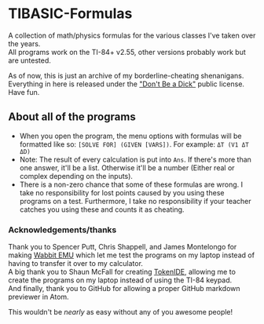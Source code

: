 # TIBASIC-Formulas

A collection of math/physics formulas for the various classes I've taken over the years.  
All programs work on the TI-84+ v2.55, other versions probably work but are untested.

As of now, this is just an archive of my borderline-cheating shenanigans.
Everything in here is released under the ["Don't Be a Dick"](https://dbad-license.org) public license. Have fun.

## About all of the programs

- When you open the program, the menu options with formulas will be formatted like so: `[SOLVE FOR] (GIVEN [VARS])`. For example: `ΔT (V1 ΔT ΔD)`
- Note: The result of every calculation is put into `Ans`. If there's more than one answer, it'll be a list. Otherwise it'll be a number (Either real or complex depending on the inputs).
- There is a non-zero chance that some of these formulas are wrong. I take no responsibility for lost points caused by you using these programs on a test. Furthermore, I take no responsibility if your teacher catches you using these and counts it as cheating.

### Acknowledgements/thanks

Thank you to Spencer Putt, Chris Shappell, and James Montelongo for making [Wabbit EMU](http://wabbitemu.org/) which let me test the programs on my laptop instead of having to transfer it over to my calculator.  
A big thank you to Shaun McFall for creating [TokenIDE](https://www.ticalc.org/archives/files/fileinfo/433/43315.html), allowing me to create the programs on my laptop instead of using the TI-84 keypad.  
And finally, thank you to GitHub for allowing a proper GitHub markdown previewer in Atom.

This wouldn't be *nearly* as easy without any of you awesome people!
